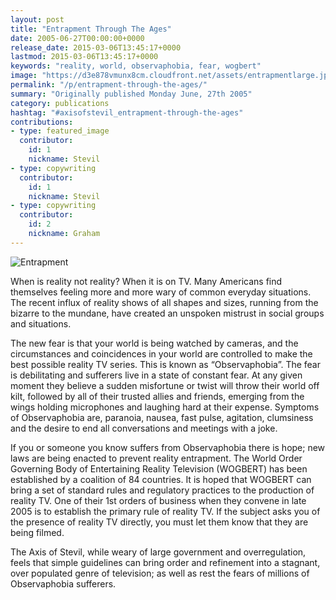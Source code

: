 ```yaml
---
layout: post
title: "Entrapment Through The Ages"
date: 2005-06-27T00:00:00+0000
release_date: 2015-03-06T13:45:17+0000
lastmod: 2015-03-06T13:45:17+0000
keywords: "reality, world, observaphobia, fear, wogbert"
image: "https://d3e878vmunx8cm.cloudfront.net/assets/entrapmentlarge.jpg"
permalink: "/p/entrapment-through-the-ages/"
summary: "Originally published Monday June, 27th 2005"
category: publications
hashtag: "#axisofstevil_entrapment-through-the-ages"
contributions:
- type: featured_image
  contributor:
    id: 1
    nickname: Stevil
- type: copywriting
  contributor:
    id: 1
    nickname: Stevil
- type: copywriting
  contributor:
    id: 2
    nickname: Graham
---
```


[id_1]: https://d3e878vmunx8cm.cloudfront.net/assets/entrapmentlarge.jpg "Entrapment"
![Entrapment][id_1]

When is reality not reality? When it is on TV. Many Americans find themselves feeling more and more wary of common everyday situations. The recent influx of reality shows of all shapes and sizes, running from the bizarre to the mundane, have created an unspoken mistrust in social groups and situations.

The new fear is that your world is being watched by cameras, and the circumstances and coincidences in your world are controlled to make the best possible reality TV series. This is known as “Observaphobia”. The fear is debilitating and sufferers live in a state of constant fear. At any given moment they believe a sudden misfortune or twist will throw their world off kilt, followed by all of their trusted allies and friends, emerging from the wings holding microphones and laughing hard at their expense. Symptoms of Observaphobia are, paranoia, nausea, fast pulse, agitation, clumsiness and the desire to end all conversations and meetings with a joke.

If you or someone you know suffers from Observaphobia there is hope; new laws are being enacted to prevent reality entrapment. The World Order Governing Body of Entertaining Reality Television (WOGBERT) has been established by a coalition of 84 countries. It is hoped that WOGBERT can bring a set of standard rules and regulatory practices to the production of reality TV. One of their 1st orders of business when they convene in late 2005 is to establish the primary rule of reality TV. If the subject asks you of the presence of reality TV directly, you must let them know that they are being filmed.

The Axis of Stevil, while weary of large government and overregulation, feels that simple guidelines can bring order and refinement into a stagnant, over populated genre of television; as well as rest the fears of millions of Observaphobia sufferers.
